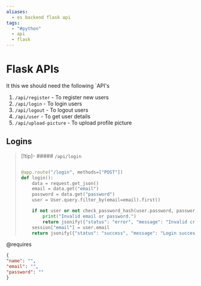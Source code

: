 ```yaml
---
aliases:
  - es backend flask api
tags:
  - "#python"
  - api
  - flask
---
```

# Flask APIs
It this we should need the following `API's
1. `/api/register` - To register new users
2. `/api/login` - To login users
3. `/api/logout` - To logout users
4. `/api/user` - To get user details
5. `/api/upload-picture` - To upload profile picture


## Logins

> [!tip]- ##### `/api/login` 
> ```python
> 
> @app.route("/login", methods=["POST"])
> def login():
>     data = request.get_json()
>     email = data.get("email")
>     password = data.get("password")
>     user = User.query.filter_by(email=email).first()
> 
>     if not user or not check_password_hash(user.password, password):
>         print("Invalid email or password.")
>         return jsonify({"status": "error", "message": "Invalid credentials"}), 401
>     session["email"] = user.email
>     return jsonify({"status": "success", "message": "Login successful!"}), 200
> 
> ```

@requires 
```json
{
"name": "",
"email": "",
"password": ""
}
```

